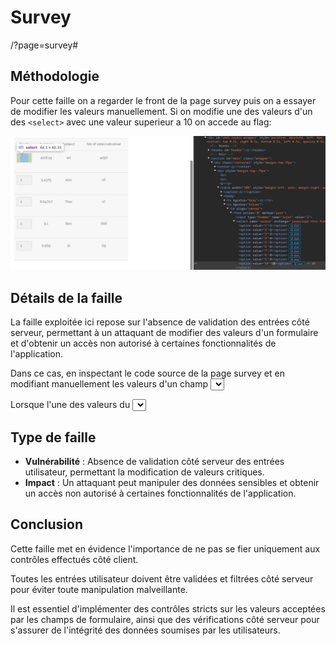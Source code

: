 # Survey
/?page=survey#

## Méthodologie
Pour cette faille on a regarder le front de la page survey puis on a essayer de modifier les valeurs manuellement.
Si on modifie une des valeurs d'un des `<select>` avec une valeur superieur a 10 on accede au flag:

![Survey](Assets/survey.png)

## Détails de la faille
La faille exploitée ici repose sur l'absence de validation des entrées côté serveur, permettant à un attaquant de modifier des valeurs d'un formulaire et d'obtenir un accès non autorisé à certaines fonctionnalités de l'application.

Dans ce cas, en inspectant le code source de la page survey et en modifiant manuellement les valeurs d'un champ <select>,
il a été possible de contourner les restrictions mises en place côté client.

Lorsque l'une des valeurs du <select> a été modifiée pour dépasser 10,
l'application a validé l'entrée sans vérifier sa légitimité côté serveur,
permettant ainsi d'accéder au flag.

## Type de faille

- **Vulnérabilité** : Absence de validation côté serveur des entrées utilisateur, permettant la modification de valeurs critiques.
- **Impact** : Un attaquant peut manipuler des données sensibles et obtenir un accès non autorisé à certaines fonctionnalités de l'application.

## Conclusion

Cette faille met en évidence l'importance de ne pas se fier uniquement aux contrôles effectués côté client.

Toutes les entrées utilisateur doivent être validées et filtrées côté serveur pour éviter toute manipulation malveillante.

Il est essentiel d'implémenter des contrôles stricts sur les valeurs acceptées par les champs de formulaire,
ainsi que des vérifications côté serveur pour s'assurer de l'intégrité des données soumises par les utilisateurs.